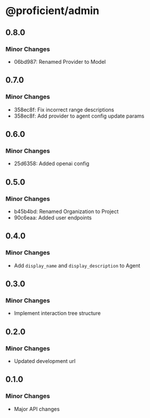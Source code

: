 # @proficient/admin

## 0.8.0

### Minor Changes

- 06bd987: Renamed Provider to Model

## 0.7.0

### Minor Changes

- 358ec8f: Fix incorrect range descriptions
- 358ec8f: Add provider to agent config update params

## 0.6.0

### Minor Changes

- 25d6358: Added openai config

## 0.5.0

### Minor Changes

- b45b4bd: Renamed Organization to Project
- 90c6eaa: Added user endpoints

## 0.4.0

### Minor Changes

- Add `display_name` and `display_description` to Agent

## 0.3.0

### Minor Changes

- Implement interaction tree structure

## 0.2.0

### Minor Changes

- Updated development url

## 0.1.0

### Minor Changes

- Major API changes
